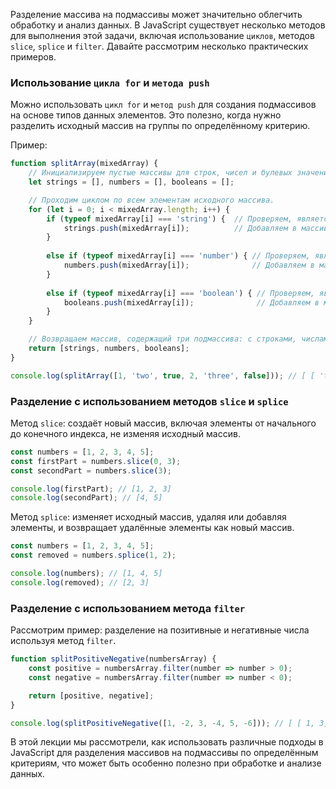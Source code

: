 Разделение массива на подмассивы может значительно облегчить обработку и анализ данных. В JavaScript существует несколько методов для выполнения этой задачи, включая использование `циклов`, методов `slice`, `splice` и `filter`. Давайте рассмотрим несколько практических примеров.

### Использование `цикла for` и `метода push`

Можно использовать `цикл for` и `метод push` для создания подмассивов на основе типов данных элементов. Это полезно, когда нужно разделить исходный массив на группы по определённому критерию.

Пример:

```javascript
function splitArray(mixedArray) {
    // Инициализируем пустые массивы для строк, чисел и булевых значений.
    let strings = [], numbers = [], booleans = [];

    // Проходим циклом по всем элементам исходного массива.
    for (let i = 0; i < mixedArray.length; i++) {
        if (typeof mixedArray[i] === 'string') {  // Проверяем, является ли текущий элемент строкой
            strings.push(mixedArray[i]);          // Добавляем в массив строк
        } 
        
        else if (typeof mixedArray[i] === 'number') { // Проверяем, является ли текущий элемент числом
            numbers.push(mixedArray[i]);              // Добавляем в массив чисел
        } 
        
        else if (typeof mixedArray[i] === 'boolean') { // Проверяем, является ли текущий элемент булевым значением.
            booleans.push(mixedArray[i]);              // Добавляем в массив булевых значений
        }
    }

    // Возвращаем массив, содержащий три подмассива: с строками, числами и булевыми значениями.
    return [strings, numbers, booleans];
}

console.log(splitArray([1, 'two', true, 2, 'three', false])); // [ [ 'two', 'three' ], [ 1, 2 ], [ true, false ] ]
```


### Разделение с использованием методов `slice` и `splice`

Метод `slice`: создаёт новый массив, включая элементы от начального до конечного индекса, не изменяя исходный массив.

```javascript
const numbers = [1, 2, 3, 4, 5];
const firstPart = numbers.slice(0, 3);
const secondPart = numbers.slice(3);

console.log(firstPart); // [1, 2, 3]
console.log(secondPart); // [4, 5]
```


Метод `splice`: изменяет исходный массив, удаляя или добавляя элементы, и возвращает удалённые элементы как новый массив.

```javascript
const numbers = [1, 2, 3, 4, 5];
const removed = numbers.splice(1, 2);

console.log(numbers); // [1, 4, 5]
console.log(removed); // [2, 3]
```

### Разделение с использованием метода `filter`

Рассмотрим пример: разделение на позитивные и негативные числа используя метод `filter`.

```javascript
function splitPositiveNegative(numbersArray) {
    const positive = numbersArray.filter(number => number > 0);
    const negative = numbersArray.filter(number => number < 0);

    return [positive, negative];
}

console.log(splitPositiveNegative([1, -2, 3, -4, 5, -6])); // [ [ 1, 3, 5 ], [ -2, -4, -6 ] ]
```

В этой лекции мы рассмотрели, как использовать различные подходы в JavaScript для разделения массивов на подмассивы по определённым критериям, что может быть особенно полезно при обработке и анализе данных.